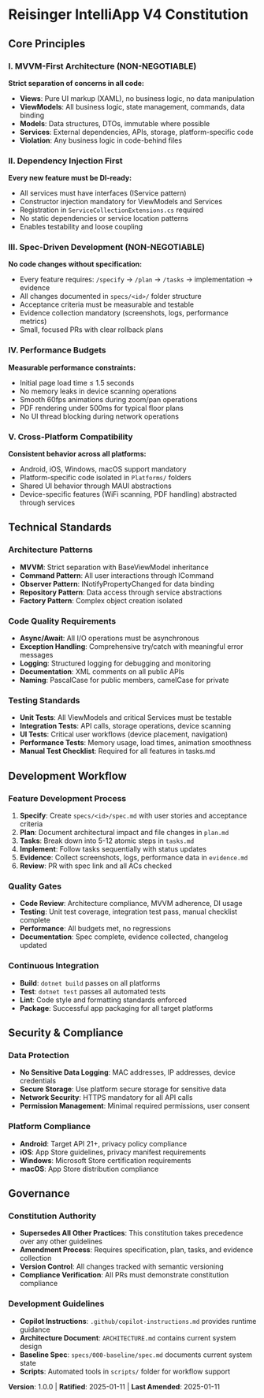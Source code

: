 # Reisinger IntelliApp V4 Constitution

## Core Principles

### I. MVVM-First Architecture (NON-NEGOTIABLE)
**Strict separation of concerns in all code:**
- **Views**: Pure UI markup (XAML), no business logic, no data manipulation
- **ViewModels**: All business logic, state management, commands, data binding
- **Models**: Data structures, DTOs, immutable where possible
- **Services**: External dependencies, APIs, storage, platform-specific code
- **Violation**: Any business logic in code-behind files

### II. Dependency Injection First
**Every new feature must be DI-ready:**
- All services must have interfaces (IService pattern)
- Constructor injection mandatory for ViewModels and Services
- Registration in `ServiceCollectionExtensions.cs` required
- No static dependencies or service location patterns
- Enables testability and loose coupling

### III. Spec-Driven Development (NON-NEGOTIABLE)
**No code changes without specification:**
- Every feature requires: `/specify` → `/plan` → `/tasks` → implementation → evidence
- All changes documented in `specs/<id>/` folder structure
- Acceptance criteria must be measurable and testable
- Evidence collection mandatory (screenshots, logs, performance metrics)
- Small, focused PRs with clear rollback plans

### IV. Performance Budgets
**Measurable performance constraints:**
- Initial page load time ≤ 1.5 seconds
- No memory leaks in device scanning operations
- Smooth 60fps animations during zoom/pan operations
- PDF rendering under 500ms for typical floor plans
- No UI thread blocking during network operations

### V. Cross-Platform Compatibility
**Consistent behavior across all platforms:**
- Android, iOS, Windows, macOS support mandatory
- Platform-specific code isolated in `Platforms/` folders
- Shared UI behavior through MAUI abstractions
- Device-specific features (WiFi scanning, PDF handling) abstracted through services

## Technical Standards

### Architecture Patterns
- **MVVM**: Strict separation with BaseViewModel inheritance
- **Command Pattern**: All user interactions through ICommand
- **Observer Pattern**: INotifyPropertyChanged for data binding
- **Repository Pattern**: Data access through service abstractions
- **Factory Pattern**: Complex object creation isolated

### Code Quality Requirements
- **Async/Await**: All I/O operations must be asynchronous
- **Exception Handling**: Comprehensive try/catch with meaningful error messages
- **Logging**: Structured logging for debugging and monitoring
- **Documentation**: XML comments on all public APIs
- **Naming**: PascalCase for public members, camelCase for private

### Testing Standards
- **Unit Tests**: All ViewModels and critical Services must be testable
- **Integration Tests**: API calls, storage operations, device scanning
- **UI Tests**: Critical user workflows (device placement, navigation)
- **Performance Tests**: Memory usage, load times, animation smoothness
- **Manual Test Checklist**: Required for all features in tasks.md

## Development Workflow

### Feature Development Process
1. **Specify**: Create `specs/<id>/spec.md` with user stories and acceptance criteria
2. **Plan**: Document architectural impact and file changes in `plan.md`
3. **Tasks**: Break down into 5-12 atomic steps in `tasks.md`
4. **Implement**: Follow tasks sequentially with status updates
5. **Evidence**: Collect screenshots, logs, performance data in `evidence.md`
6. **Review**: PR with spec link and all ACs checked

### Quality Gates
- **Code Review**: Architecture compliance, MVVM adherence, DI usage
- **Testing**: Unit test coverage, integration test pass, manual checklist complete
- **Performance**: All budgets met, no regressions
- **Documentation**: Spec complete, evidence collected, changelog updated

### Continuous Integration
- **Build**: `dotnet build` passes on all platforms
- **Test**: `dotnet test` passes all automated tests
- **Lint**: Code style and formatting standards enforced
- **Package**: Successful app packaging for all target platforms

## Security & Compliance

### Data Protection
- **No Sensitive Data Logging**: MAC addresses, IP addresses, device credentials
- **Secure Storage**: Use platform secure storage for sensitive data
- **Network Security**: HTTPS mandatory for all API calls
- **Permission Management**: Minimal required permissions, user consent

### Platform Compliance
- **Android**: Target API 21+, privacy policy compliance
- **iOS**: App Store guidelines, privacy manifest requirements
- **Windows**: Microsoft Store certification requirements
- **macOS**: App Store distribution compliance

## Governance

### Constitution Authority
- **Supersedes All Other Practices**: This constitution takes precedence over any other guidelines
- **Amendment Process**: Requires specification, plan, tasks, and evidence collection
- **Version Control**: All changes tracked with semantic versioning
- **Compliance Verification**: All PRs must demonstrate constitution compliance

### Development Guidelines
- **Copilot Instructions**: `.github/copilot-instructions.md` provides runtime guidance
- **Architecture Document**: `ARCHITECTURE.md` contains current system design
- **Baseline Spec**: `specs/000-baseline/spec.md` documents current system state
- **Scripts**: Automated tools in `scripts/` folder for workflow support

**Version**: 1.0.0 | **Ratified**: 2025-01-11 | **Last Amended**: 2025-01-11